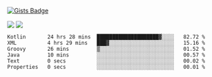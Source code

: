 

[![Gists Badge](https://badges.pufler.dev/gists/esabook)](https://gist.github.com/mine) 
<p>
<img align="center" src="https://github-readme-stats.anuraghazra1.vercel.app/api/top-langs/?username=esabook&layout=compact&theme=merko&count_private=true&langs_count=20"/>
<img align="center" src="https://github-readme-stats.anuraghazra1.vercel.app/api?username=esabook&show_icons=true&include_all_commits=true&theme=merko&count_private=true&custom_title=Github stats"/>
</p>
<!--START_SECTION:waka-->

```text
Kotlin       24 hrs 28 mins  ████████████████████▓░░░░   82.72 %
XML          4 hrs 29 mins   ███▓░░░░░░░░░░░░░░░░░░░░░   15.16 %
Groovy       26 mins         ▒░░░░░░░░░░░░░░░░░░░░░░░░   01.52 %
Java         10 mins         ░░░░░░░░░░░░░░░░░░░░░░░░░   00.57 %
Text         0 secs          ░░░░░░░░░░░░░░░░░░░░░░░░░   00.02 %
Properties   0 secs          ░░░░░░░░░░░░░░░░░░░░░░░░░   00.01 %
```

<!--END_SECTION:waka-->




<!--
**esabook/esabook** is a ✨ _special_ ✨ repository because its `README.md` (this file) appears on your GitHub profile.

Here are some ideas to get you started:

- 🔭 I’m currently working on ...
- 🌱 I’m currently learning ...
- 👯 I’m looking to collaborate on ...
- 🤔 I’m looking for help with ...
- 💬 Ask me about ...
- 📫 How to reach me: ...
- 😄 Pronouns: ...
- ⚡ Fun fact: ...
-->
